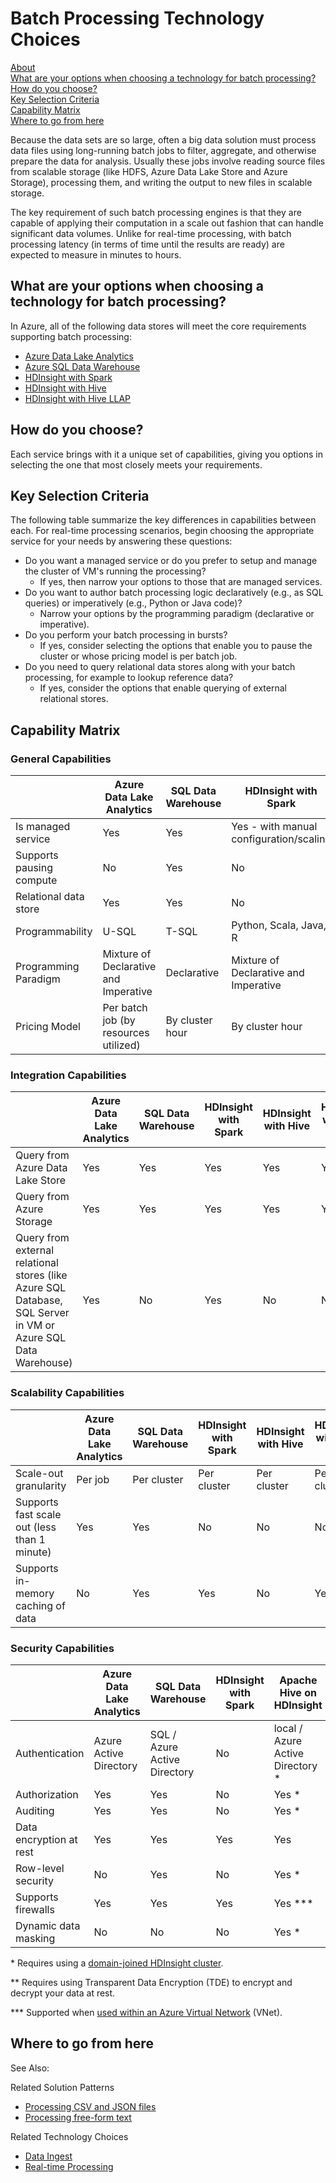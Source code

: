 # Batch Processing Technology Choices

[About]()  
[What are your options when choosing a technology for batch processing?](#options)  
[How do you choose?](#howtochoose)  
[Key Selection Criteria](#criteria)  
[Capability Matrix](#matrix)   
[Where to go from here](#wheretogo)  

<a name="about"></a>
Because the data sets are so large, often a big data solution must process data files using long-running batch jobs to filter, aggregate, and otherwise prepare the data for analysis. Usually these jobs involve reading source files from scalable storage (like HDFS, Azure Data Lake Store and Azure Storage), processing them, and writing the output to new files in scalable storage. 

The key requirement of such batch processing engines is that they are capable of applying their computation in a scale out fashion that can handle significant data volumes. Unlike for real-time processing, with batch processing latency (in terms of time until the results are ready) are expected to measure in minutes to hours.   

## <a name="options"></a> What are your options when choosing a technology for batch processing?
In Azure, all of the following data stores will meet the core requirements supporting batch processing:
- [Azure Data Lake Analytics](https://docs.microsoft.com/azure/data-lake-analytics/)
- [Azure SQL Data Warehouse](https://docs.microsoft.com/azure/sql-data-warehouse/sql-data-warehouse-overview-what-is)
- [HDInsight with Spark](https://docs.microsoft.com/azure/hdinsight/spark/apache-spark-overview)
- [HDInsight with Hive](https://docs.microsoft.com/azure/hdinsight/hadoop/hdinsight-use-hive)
- [HDInsight with Hive LLAP](https://docs.microsoft.com/azure/hdinsight/interactive-query/apache-interactive-query-get-started)

## <a name="howtochoose"></a> How do you choose?
Each service brings with it a unique set of capabilities, giving you options in selecting the one that most closely meets your requirements. 

## <a name="criteria"></a> Key Selection Criteria

The following table summarize the key differences in capabilities between each. For real-time processing scenarios, begin choosing the appropriate service for your needs by answering these questions:
- Do you want a managed service or do you prefer to setup and manage the cluster of VM's running the processing?
    - If yes, then narrow your options to those that are managed services.
- Do you want to author batch processing logic declaratively (e.g., as SQL queries) or imperatively (e.g., Python or Java code)?
    - Narrow your options by the programming paradigm (declarative or imperative).
- Do you perform your batch processing in bursts?
    - If yes, consider selecting the options that enable you to pause the cluster or whose pricing model is per batch job.
- Do you need to query relational data stores along with your batch processing, for example to lookup reference data?
    - If yes, consider the options that enable querying of external relational stores.

## <a name="matrix"></a> Capability Matrix

### General Capabilities

| | Azure Data Lake Analytics | SQL Data Warehouse | HDInsight with Spark | HDInsight with Hive | HDInsight with Hive LLAP |
| --- | --- | --- | --- | --- | --- |
| Is managed service | Yes | Yes | Yes - with manual configuration/scaling | Yes - with manual configuration/scaling | Yes - with manual configuration/scaling |
| Supports pausing compute | No | Yes | No | No | No |
| Relational data store | Yes | Yes | No | No | No |
| Programmability | U-SQL | T-SQL | Python, Scala, Java, R | HiveQL | HiveQL |
| Programming Paradigm | Mixture of Declarative and Imperative  | Declarative | Mixture of Declarative and Imperative | Declarative | Declarative | 
| Pricing Model | Per batch job (by resources utilized) | By cluster hour | By cluster hour | By cluster hour | By cluster hour |  

### Integration Capabilities
| | Azure Data Lake Analytics | SQL Data Warehouse | HDInsight with Spark | HDInsight with Hive | HDInsight with Hive LLAP |
| --- | --- | --- | --- | --- | --- |
| Query from Azure Data Lake Store | Yes | Yes | Yes | Yes | Yes |
| Query from Azure Storage | Yes | Yes | Yes | Yes | Yes |
| Query from external relational stores (like Azure SQL Database, SQL Server in VM or Azure SQL Data Warehouse) | Yes | No | Yes | No | No |

### Scalability Capabilities
| | Azure Data Lake Analytics | SQL Data Warehouse | HDInsight with Spark | HDInsight with Hive | HDInsight with Hive LLAP |
| --- | --- | --- | --- | --- | --- |
| Scale-out granularity  | Per job | Per cluster | Per cluster | Per cluster | Per cluster |
| Supports fast scale out (less than 1 minute) | Yes | Yes | No | No | No |
| Supports in-memory caching of data | No | Yes | Yes | No | Yes | 

### Security Capabilities
| | Azure Data Lake Analytics | SQL Data Warehouse | HDInsight with Spark | Apache Hive on HDInsight | Hive LLAP on HDInsight |
| --- | --- | --- | --- | --- | --- |
| Authentication  | Azure Active Directory | SQL / Azure Active Directory | No | local / Azure Active Directory * | local / Azure Active Directory * |
| Authorization  | Yes | Yes| No | Yes * | Yes * |
| Auditing  | Yes | Yes | No | Yes * | Yes * |
| Data encryption at rest | Yes| Yes | Yes | Yes | Yes |
| Row-level security | No | Yes | No | Yes * | Yes * |
| Supports firewalls | Yes | Yes | Yes | Yes \*** | Yes \*** |
| Dynamic data masking | No | No | No | Yes * | Yes * |

\* Requires using a [domain-joined HDInsight cluster](https://docs.microsoft.com/azure/hdinsight/domain-joined/apache-domain-joined-introduction).

\** Requires using Transparent Data Encryption (TDE) to encrypt and decrypt your data at rest.

\*** Supported when [used within an Azure Virtual Network](https://docs.microsoft.com/azure/hdinsight/hdinsight-extend-hadoop-virtual-network) (VNet).

## <a name="wheretogo"></a>Where to go from here
See Also:

Related Solution Patterns
- [Processing CSV and JSON files](../solution-patterns/processing-csv-and-json-files.md)
- [Processing free-form text](../solution-patterns/processing-free-form-text.md)

Related Technology Choices
- [Data Ingest](./data-ingest.md)
- [Real-time Processing](./real-time-processing.md)